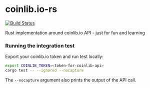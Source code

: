 # coinlib.io-rs
[![Build Status](https://travis-ci.com/shrmrf/coinlibio-rs.svg?branch=master)](https://travis-ci.com/shrmrf/coinlibio-rs)

Rust implementation around coinlib.io API - just for fun and learning

### Running the integration test
Export your coinlib.io token and run test locally:

```bash
export COINLIB_TOKEN=<token-for-coinlib-api>
cargo test -- --ignored --nocapture
```

The `--nocapture` argument also prints the output of the API call.
